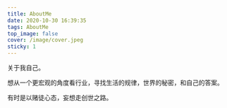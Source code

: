 ```yaml
---
title: AboutMe
date: 2020-10-30 16:39:35
tags: AboutMe
top_image: false
cover: /image/cover.jpeg
sticky: 1
---
```

关于我自己。

想从一个更宏观的角度看行业，寻找生活的规律，世界的秘密，和自己的答案。

有时是以赌徒心态，妄想走创世之路。
